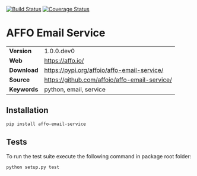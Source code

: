 [![Build Status](https://travis-ci.org/affoio/affo-email-service.svg?branch=master)](https://travis-ci.org/affoio/affo-email-service) [![Coverage Status](https://coveralls.io/repos/github/affoio/affo-email-service/badge.svg?branch=master)](https://coveralls.io/github/affoio/affo-email-service?branch=master)

AFFO Email Service
==================

|              |                                               |
|--------------|-----------------------------------------------|
| **Version**  | 1.0.0.dev0                                    |
| **Web**      | https://affo.io/                              |
| **Download** | https://pypi.org/affoio/affo-email-service/   |
| **Source**   | https://github.com/affoio/affo-email-service/ |
| **Keywords** | python, email, service                        |
Installation
------------

```
pip install affo-email-service
```

Tests
-----

To run the test suite execute the following command in package root folder:

```
python setup.py test
```
